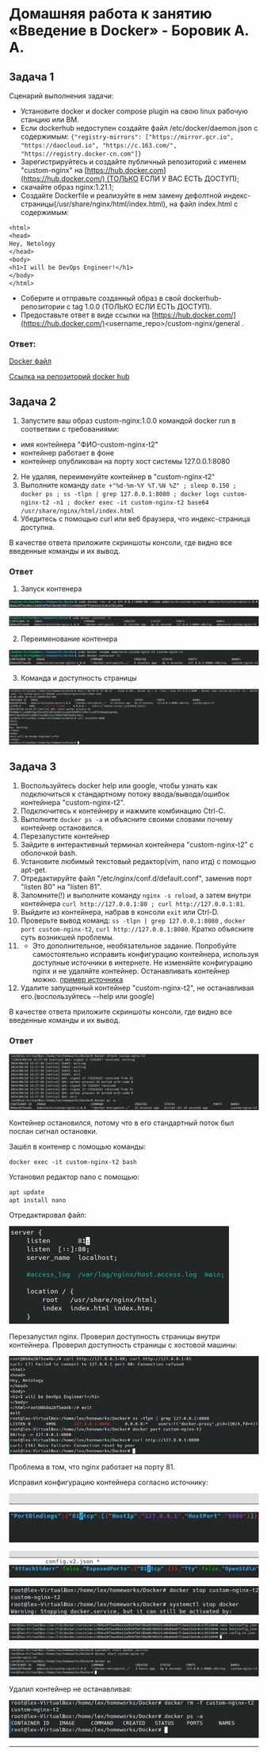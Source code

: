 # Домашняя работа к занятию «Введение в Docker» - Боровик А. А.

## Задача 1

Сценарий выполнения задачи:

- Установите docker и docker compose plugin на свою linux рабочую станцию или ВМ.
- Если dockerhub недоступен создайте файл /etc/docker/daemon.json с содержимым: `{"registry-mirrors": ["https://mirror.gcr.io", "https://daocloud.io", "https://c.163.com/", "https://registry.docker-cn.com"]}`
- Зарегистрируйтесь и создайте публичный репозиторий с именем "custom-nginx" на [https://hub.docker.com](https://hub.docker.com/) (ТОЛЬКО ЕСЛИ У ВАС ЕСТЬ ДОСТУП);
- скачайте образ nginx:1.21.1;
- Создайте Dockerfile и реализуйте в нем замену дефолтной индекс-страницы(/usr/share/nginx/html/index.html), на файл index.html с содержимым:

```
<html>
<head>
Hey, Netology
</head>
<body>
<h1>I will be DevOps Engineer!</h1>
</body>
</html>
```

- Соберите и отправьте созданный образ в свой dockerhub-репозитории c tag 1.0.0 (ТОЛЬКО ЕСЛИ ЕСТЬ ДОСТУП).
- Предоставьте ответ в виде ссылки на [https://hub.docker.com/](https://hub.docker.com/)<username_repo>/custom-nginx/general .

### Ответ:

[Docker файл](https://github.com/Lex-Chaos/Docker-hw/blob/main/files/Docker)

[Ссылка на репозиторий docker hub](https://hub.docker.com/repository/docker/aaborovik/custom-nginx/general)


## Задача 2

1. Запустите ваш образ custom-nginx:1.0.0 командой docker run в соответвии с требованиями:

- имя контейнера "ФИО-custom-nginx-t2"
- контейнер работает в фоне
- контейнер опубликован на порту хост системы 127.0.0.1:8080

2. Не удаляя, переименуйте контейнер в "custom-nginx-t2"
3. Выполните команду `date +"%d-%m-%Y %T.%N %Z" ; sleep 0.150 ; docker ps ; ss -tlpn | grep 127.0.0.1:8080 ; docker logs custom-nginx-t2 -n1 ; docker exec -it custom-nginx-t2 base64 /usr/share/nginx/html/index.html`
4. Убедитесь с помощью curl или веб браузера, что индекс-страница доступна.

В качестве ответа приложите скриншоты консоли, где видно все введенные команды и их вывод.

### Ответ

1. Запуск контенера

![Запуск контенера](https://github.com/Lex-Chaos/Docker-hw/blob/main/img/Task2-1-1.png)

![Запуск контенера](https://github.com/Lex-Chaos/Docker-hw/blob/main/img/Task2-1-2.png)

2. Переименование контенера

![Переименование контенера](https://github.com/Lex-Chaos/Docker-hw/blob/main/img/Task2-2.png)

3. Команда и доступность страницы

![Команда и доступность страницы](https://github.com/Lex-Chaos/Docker-hw/blob/main/img/Task2-3+4.png)

## Задача 3

1. Воспользуйтесь docker help или google, чтобы узнать как подключиться к стандартному потоку ввода/вывода/ошибок контейнера "custom-nginx-t2".
2. Подключитесь к контейнеру и нажмите комбинацию Ctrl-C.
3. Выполните `docker ps -a` и объясните своими словами почему контейнер остановился.
4. Перезапустите контейнер
5. Зайдите в интерактивный терминал контейнера "custom-nginx-t2" с оболочкой bash.
6. Установите любимый текстовый редактор(vim, nano итд) с помощью apt-get.
7. Отредактируйте файл "/etc/nginx/conf.d/default.conf", заменив порт "listen 80" на "listen 81".
8. Запомните(!) и выполните команду `nginx -s reload`, а затем внутри контейнера `curl http://127.0.0.1:80 ; curl http://127.0.0.1:81`.
9. Выйдите из контейнера, набрав в консоли `exit` или Ctrl-D.
10. Проверьте вывод команд: `ss -tlpn | grep 127.0.0.1:8080` , `docker port custom-nginx-t2`, `curl http://127.0.0.1:8080`. Кратко объясните суть возникшей проблемы.
11. - Это дополнительное, необязательное задание. Попробуйте самостоятельно исправить конфигурацию контейнера, используя доступные источники в интернете. Не изменяйте конфигурацию nginx и не удаляйте контейнер. Останавливать контейнер можно. [пример источника](https://www.baeldung.com/linux/assign-port-docker-container)
12. Удалите запущенный контейнер "custom-nginx-t2", не останавливая его.(воспользуйтесь --help или google)

В качестве ответа приложите скриншоты консоли, где видно все введенные команды и их вывод.

### Ответ

![1+2+3](https://github.com/Lex-Chaos/Docker-hw/blob/main/img/Task3-1+2+3.png)

Контейнер остановился, потому что в его стандартный поток был послан сигнал остановки.

Зашёл в контенер с помощью команды:

```
docker exec -it custom-nginx-t2 bash
```
Установил редактор nano с помощью:

```
apt update
apt install nano
```
Отредактировал файл:

![7](https://github.com/Lex-Chaos/Docker-hw/blob/master/img/Task3-7.png)

Перезапустил nginx. Проверил доступность страницы внутри контейнера. Проверил доступность страницы с хостовой машины:

![8+9+10](https://github.com/Lex-Chaos/Docker-hw/blob/main/img/Task3-8+9+10.png)

Проблема в том, что nginx работает на порту 81.

Исправил конфигурацию контейнера согласно источнику:

![11-1](https://github.com/Lex-Chaos/Docker-hw/blob/main/img/Task3-11-1.png)

![11-2](https://github.com/Lex-Chaos/Docker-hw/blob/main/img/Task3-11-2.png)

![11-3](https://github.com/Lex-Chaos/Docker-hw/blob/main/img/Task3-11-3.png)

![11-4](https://github.com/Lex-Chaos/Docker-hw/blob/main/img/Task3-11-4.png)

![11-5](https://github.com/Lex-Chaos/Docker-hw/blob/main/img/Task3-11-5.png)

Удалил контейнер не останавливая:

![12](https://github.com/Lex-Chaos/Docker-hw/blob/main/img/Task3-12.png)

---
